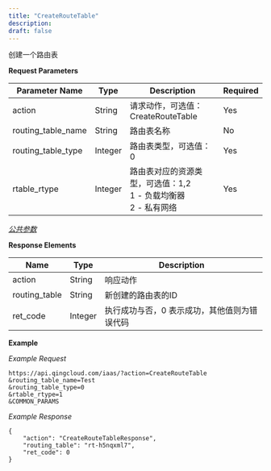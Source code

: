 ```yaml
---
title: "CreateRouteTable"
description: 
draft: false
---
```




创建一个路由表

**Request Parameters**

| Parameter Name | Type | Description | Required |
| --- | --- | --- | --- |
| action | String | 请求动作，可选值：CreateRouteTable | Yes |
| routing_table_name | String | 路由表名称 | No |
| routing_table_type | Integer | 路由表类型，可选值：0 | Yes|
| rtable_rtype | Integer | 路由表对应的资源类型，可选值：1,2 <br> 1 - 负载均衡器 <br> 2 - 私有网络 | Yes |

[_公共参数_](../../common/parameters.html#api-common-parameters)

**Response Elements**

| Name | Type | Description |
| --- | --- | --- |
| action | String | 响应动作 |
| routing_table | String | 新创建的路由表的ID |
| ret_code | Integer | 执行成功与否，0 表示成功，其他值则为错误代码 |

**Example**

_Example Request_

```
https://api.qingcloud.com/iaas/?action=CreateRouteTable
&routing_table_name=Test
&routing_table_type=0
&rtable_rtype=1
&COMMON_PARAMS
```
_Example Response_

```
{
	"action": "CreateRouteTableResponse",
	"routing_table": "rt-h5nqxml7",
	"ret_code": 0
}
```
